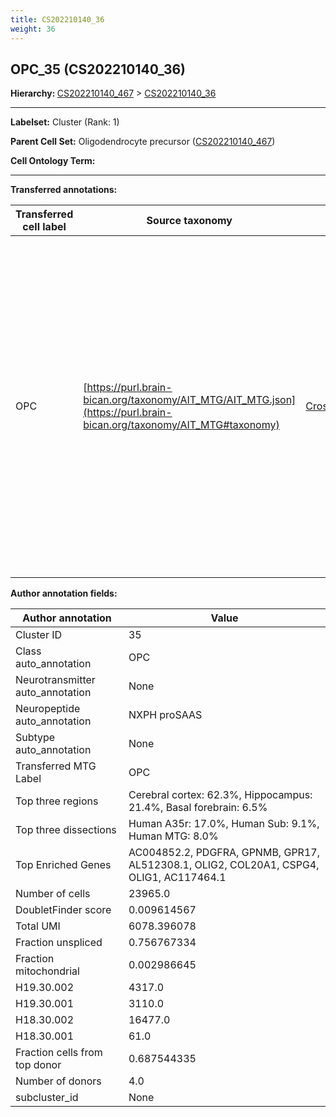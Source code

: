 ```yaml
---
title: CS202210140_36
weight: 36
---
```

## OPC_35 (CS202210140_36)
<b>Hierarchy: </b>
[CS202210140_467](https://purl.brain-bican.org/taxonomy/CS202210140#CS202210140_467) >
[CS202210140_36](https://purl.brain-bican.org/taxonomy/CS202210140#CS202210140_36)

---


**Labelset:** Cluster (Rank: 1)

**Parent Cell Set:** Oligodendrocyte precursor ([CS202210140_467](https://purl.brain-bican.org/taxonomy/CS202210140#CS202210140_467))



**Cell Ontology Term:** 

[MARKER GENES.]: #


---

[TRANSFERRED ANNOTATIONS.]: #


**Transferred annotations:**

| Transferred cell label | Source taxonomy | Source node accession | Algorithm name | Comment |
|------------------------|-----------------|-----------------------|----------------|---------|
|OPC|[https://purl.brain-bican.org/taxonomy/AIT_MTG/AIT_MTG.json](https://purl.brain-bican.org/taxonomy/AIT_MTG#taxonomy)|[CrossArea_subclass:bdb83a819a](https://purl.brain-bican.org/taxonomy/AIT_MTG#CrossArea_subclass_bdb83a819a)||We performed PCA (50 components) on our full dataset, trained a random forest classifier (scikit-learn, class_ weight=‘balanced’, max_depth=50) on the MTG labels, and then predicted labels for all cells. We labeled each cluster with the mode of its constituent cells if two conditions were met: more than 0.8 of predicted labels matched the mode, and the mean probability of these pre- dictions was greater than 0.8.|

[AUTHOR ANNOTATION FIELDS.]: #


**Author annotation fields:**

| Author annotation | Value |
|-------------------|-------|
|Cluster ID|35|
|Class auto_annotation|OPC|
|Neurotransmitter auto_annotation|None|
|Neuropeptide auto_annotation|NXPH proSAAS|
|Subtype auto_annotation|None|
|Transferred MTG Label|OPC|
|Top three regions|Cerebral cortex: 62.3%, Hippocampus: 21.4%, Basal forebrain: 6.5%|
|Top three dissections|Human A35r: 17.0%, Human Sub: 9.1%, Human MTG: 8.0%|
|Top Enriched Genes|AC004852.2, PDGFRA, GPNMB, GPR17, AL512308.1, OLIG2, COL20A1, CSPG4, OLIG1, AC117464.1|
|Number of cells|23965.0|
|DoubletFinder score|0.009614567|
|Total UMI|6078.396078|
|Fraction unspliced|0.756767334|
|Fraction mitochondrial|0.002986645|
|H19.30.002|4317.0|
|H19.30.001|3110.0|
|H18.30.002|16477.0|
|H18.30.001|61.0|
|Fraction cells from top donor|0.687544335|
|Number of donors|4.0|
|subcluster_id|None|
